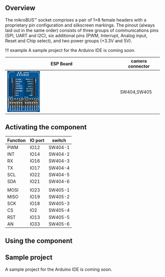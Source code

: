 ## Overview
The mikroBUS™ socket comprises a pair of 1×8 female headers with a proprietary pin configuration and silkscreen markings. The pinout (always laid out in the same order) consists of three groups of communications pins (SPI, UART and I2C), six additional pins (PWM, Interrupt, Analog input, Reset and Chip select), and two power groups (+3.3V and 5V).

!!! example
    A sample project for the Arduino IDE is coming soon.
    
ESP Board | camera connector
--- | ---
<img src="/images/esp32/block_mikro_bus.png"  width="30%"> | SW404,SW405

## Activating the component

Function | IO port | switch
--- | ---| ---
PWM | IO12 | SW404-1
INT | IO14 | SW404-2
RX | IO16 | SW404-3
TX | IO17 | SW404-4
SCL | IO22 | SW404-5
SDA | IO21 | SW404-6
 | | 
MOSI | IO23 | SW405-1
MISO | IO19 | SW405-2
SCK | IO18 | SW405-3
CS | IO2 | SW405-4
RST | IO13 | SW405-5
AN | IO33 | SW405-6

## Using the component


## Sample project

A sample project for the Arduino IDE is coming soon.
